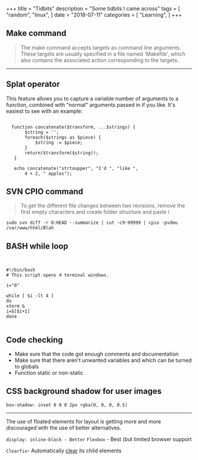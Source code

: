 +++
title = "Tidbits"
description = "Some tidbits I came across"
tags = [
    "random",
    "linux",
   ]
date = "2018-07-11"
categories = [
    "Learning",
]
+++

## Make command

 > The make command accepts targets as command line arguments. These targets are usually specified in a file named 'Makefile', which also contains the associated action corresponding to the targets.
 
 
 ***





## Splat operator
 
 This feature allows you to capture a variable number of arguments to a function, combined with "normal" arguments passed in if you like. It's easiest to see with an example:

 ``` 
   
   function concatenate($transform, ...$strings) {
        $string = '';
        foreach($strings as $piece) {
            $string .= $piece;
        }
        return($transform($string));
    }
    
    echo concatenate("strtoupper", "I'd ", "like ",
        4 + 2, " apples");
 ```
 
 ## SVN CPIO command
 > To get the different file changes between two revisions, remove the first empty characters and create folder structure and paste i
 
 ```
 sudo svn diff -r 8:HEAD --summarize | cut -c9-99999 | cpio -pvdmu /var/www/html/Blah
```

## BASH while loop
```


#!/bin/bash
# This script opens 4 terminal windows.

i="0"

while [ $i -lt 4 ]
do
xterm &
i=$[$i+1]
done


```

## Code checking
-  Make sure that the code got enough comments and documentation
- Make sure that there aren't unwanted variables and which can be turned to globals
- Function static or non-static

## CSS background shadow for user images

`box-shadow: inset 0 0 0 2px rgba(0, 0, 0, 0.5)`


----

 The use of floated elements for layout is getting more and more discouraged with the use of better alternatives.

`display: inline-block - Better`
`Flexbox` - Best (but limited browser support

`Clearfix`- Automatically [clear](https://i.stack.imgur.com/gYRqS.jpg) its child elements